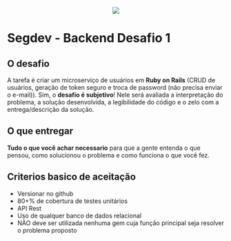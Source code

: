 <p align="center">
  <img src="https://github.com/segdev-tecnologia/vagas/blob/main/backend/banner_segdev_4.jpg">
</p>

# Segdev - Backend Desafio 1

## O desafio

A tarefa é criar um microserviço de usuários em **Ruby on Rails** (CRUD de usuários, geração de token seguro e troca de password (não precisa enviar o e-mail)). Sim, o **desafio é subjetivo**! Nele será avaliada a interpretação do problema, a solução desenvolvida, a legibilidade do código e o zelo com a entrega/descrição da solução.

## O que entregar

**Tudo o que você achar necessario** para que a gente entenda o que pensou, como solucionou o problema e como funciona o que você fez.

## Criterios basico de aceitação

-  Versionar no github
-  80+% de cobertura de testes unitários
-  API Rest
-  Uso de qualquer banco de dados relacional
-  NÃO deve ser utilizada nenhuma gem cuja função principal seja resolver o problema proposto

